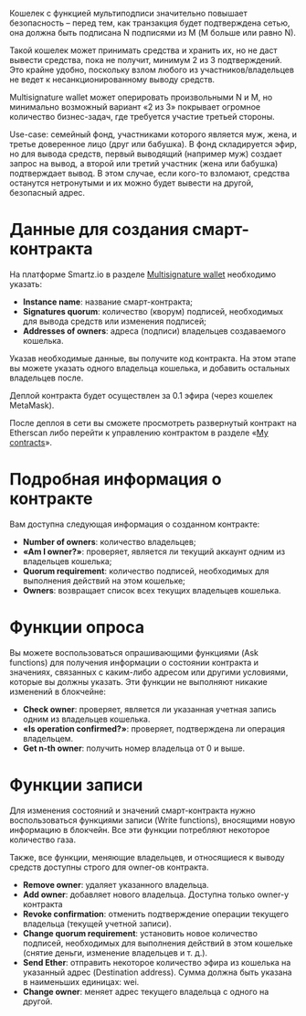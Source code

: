 <!-- TITLE: Кошелек с мультиподписью -->
<!-- SUBTITLE: Как развернуть кошелек с мультиподписью -->

Кошелек с функцией мультиподписи значительно повышает безопасность – перед тем, как транзакция будет подтверждена сетью, она должна быть подписана N подписями из M (М больше или равно N).

Такой кошелек может принимать средства и хранить их, но не даст вывести средства, пока не получит, минимум 2 из 3 подтверждений. Это крайне удобно, поскольку взлом любого из участников/владельцев не ведет к несанкционированному выводу средств.

Multisignature wallet может оперировать произвольными N и M, но минимально возможный  вариант «2 из 3» покрывает огромное количество бизнес-задач, где требуется участие третьей стороны.

Use-case: семейный фонд, участниками которого является муж, жена, и третье доверенное лицо (друг или бабушка). В фонд складируется эфир, но для вывода средств, первый выводящий (например муж) создает запрос на вывод, а второй или третий участник (жена или бабушка) подтверждает вывод. В этом случае, если кого-то взломают, средства останутся нетронутыми и их можно будет вывести на другой, безопасный адрес.

# Данные для создания смарт-контракта

На платформе Smartz.io в разделе [Multisignature wallet](https://platform.smartz.io/deploy/5a9a4d94f5ec65000b80d292) необходимо указать:

* **Instance name**: название смарт-контракта;
* **Signatures quorum**: количество (кворум) подписей, необходимых для вывода средств или изменения подписей;
* **Addresses of owners**: адреса (подписи) владельцев создаваемого кошелька.

Указав необходимые данные, вы получите код контракта. На этом этапе вы можете указать одного владельца кошелька, и добавить остальных владельцев после.

Деплой контракта будет осуществлен за 0.1 эфира (через кошелек MetaMask).

После деплоя в сети вы сможете просмотреть развернутый контракт на Etherscan либо перейти к управлению контрактом в разделе «[My contracts](https://platform.smartz.io/dashboard)».

# Подробная информация о контракте 

Вам доступна следующая информация о созданном контракте:

* **Number of owners**: количество владельцев;
* **«Am I owner?»**: проверяет, является ли текущий аккаунт одним из владельцев кошелька;
* **Quorum requirement**: количество подписей, необходимых для выполнения действий на этом кошельке;
* **Owners**: возвращает список всех текущих владельцев кошелька.

# Функции опроса

Вы можете воспользоваться опрашивающими функциями (Ask functions) для получения информации о состоянии контракта и значениях, связанных с каким-либо адресом или другими условиями, которые вы должны указать. Эти функции не выполняют никакие изменений в блокчейне:

* **Check owner**: проверяет, является ли указанная учетная запись одним из владельцев кошелька.
* **«Is operation confirmed?»**: проверяет, подтверждена ли операция владельцем.
* **Get n-th owner**: получить номер владельца от 0 и выше.

# Функции записи

Для изменения состояний и значений смарт-контракта нужно воспользоваться функциями записи (Write functions), вносящими новую информацию в блокчейн. Все эти функции потребляют некоторое количество газа.

Также, все функции, меняющие владельцев, и относящиеся к выводу средств доступны строго для owner-ов контракта. 

* **Remove owner**: удаляет указанного владельца.
* **Add owner**: добавляет нового владельца. Доступна только owner-у контракта
* **Revoke confirmation**: отменить подтверждение операции текущего владельца (текущей учетной записи).
* **Change quorum requirement**: установить новое количество подписей, необходимых для выполнения действий в этом кошельке (снятие деньги, изменение владельцев и т. д.). 
* **Send Ether**: отправить некоторое количество эфира из кошелька на указанный адрес (Destination address). Сумма должна быть указана в наименьших единицах: wei.
* **Change owner**: меняет адрес текущего владельца с одного на другой.

